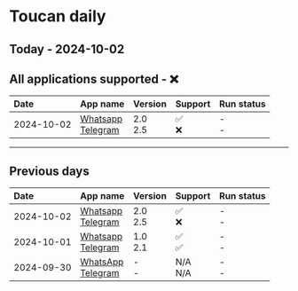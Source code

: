 # Toucan daily
## Today - 2024-10-02

## All applications supported - ❌
| Date       | App name                                                               | Version      | Support   | Run status   |
|:-----------|:-----------------------------------------------------------------------|:-------------|:----------|:-------------|
| 2024-10-02 | [Whatsapp](./Whatsapp/README.md)<br />[Telegram](./Telegram/README.md) | 2.0<br />2.5 | ✅<br />❌  | -<br />-     |

__________
## Previous days

| Date       | App name                                                               | Version      | Support      | Run status   |
|:-----------|:-----------------------------------------------------------------------|:-------------|:-------------|:-------------|
| 2024-10-02 | [Whatsapp](./Whatsapp/README.md)<br />[Telegram](./Telegram/README.md) | 2.0<br />2.5 | ✅<br />❌     | -<br />-     |
| 2024-10-01 | [Whatsapp](./Whatsapp/README.md)<br />[Telegram](./Telegram/README.md) | 1.0<br />2.1 | ✅<br />✅     | -<br />-     |
| 2024-09-30 | [WhatsApp](./WhatsApp/README.md)<br />[Telegram](./Telegram/README.md) | -<br />-     | N/A<br />N/A | -<br />-     |